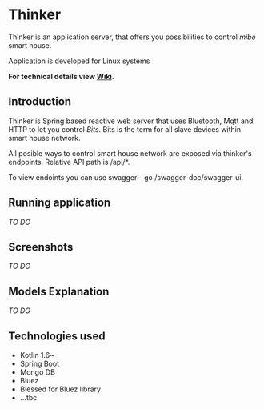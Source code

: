 # Thinker
Thinker is an application server, that offers you possibilities to control *mibe* smart house.

Application is developed for Linux systems

**For technical details view [Wiki](https://github.com/mibe-iot/thinker/wiki).**

## Introduction

Thinker is Spring based reactive web server that uses Bluetooth, Mqtt and HTTP to let you control *Bits*. Bits is the term for all slave devices within smart house network. 

All posible ways to control smart house network are exposed via thinker's endpoints. Relative API path is /api/\*. 

To view endoints you can use swagger - go /swagger-doc/swagger-ui.

## Running application

*TO DO*

## Screenshots

*TO DO*

## Models Explanation

*TO DO*

## Technologies used
- Kotlin 1.6~
- Spring Boot
- Mongo DB
- Bluez
- Blessed for Bluez library
- ...tbc
